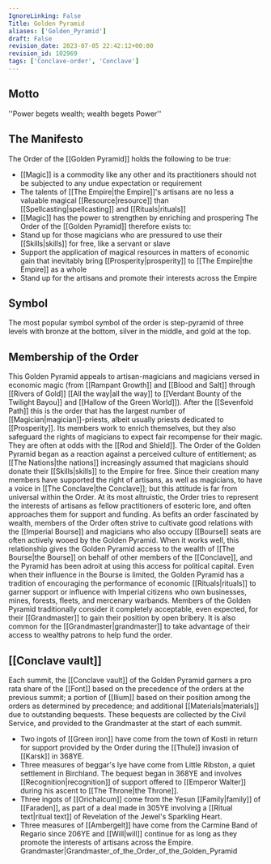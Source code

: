 ```yaml
---
IgnoreLinking: False
Title: Golden Pyramid
aliases: ['Golden_Pyramid']
draft: False
revision_date: 2023-07-05 22:42:12+00:00
revision_id: 102969
tags: ['Conclave-order', 'Conclave']
---
```


## Motto
''Power begets wealth; wealth begets Power''
## The Manifesto
The Order of the [[Golden Pyramid]] holds the following to be true:
* [[Magic]] is a commodity like any other and its practitioners should not be subjected to any undue expectation or requirement
* The talents of [[The Empire|the Empire]]'s artisans are no less a valuable magical [[Resource|resource]] than [[Spellcasting|spellcasting]] and [[Rituals|rituals]]
* [[Magic]] has the power to strengthen by enriching and prospering
The Order of the [[Golden Pyramid]] therefore exists to:
* Stand up for those magicians who are pressured to use their [[Skills|skills]] for free, like a servant or slave
* Support the application of magical resources in matters of economic gain that inevitably bring [[Prosperity|prosperity]] to [[The Empire|the Empire]] as a whole
* Stand up for the artisans and promote their interests across the Empire
## Symbol
The most popular symbol symbol of the order is step-pyramid of three levels with bronze at the bottom, silver in the middle, and gold at the top.
## Membership of the Order
This Golden Pyramid appeals to artisan-magicians and magicians versed in economic magic (from [[Rampant Growth]] and [[Blood and Salt]] through [[Rivers of Gold]] [[All the way|all the way]] to [[Verdant Bounty of the Twilight Bayou]] and [[Hallow of the Green World]]). After the [[Sevenfold Path]] this is the order that has the largest number of [[Magician|magician]]-priests, albeit usually priests dedicated to [[Prosperity]]. Its members work to enrich themselves, but they also safeguard the rights of magicians to expect fair recompense for their magic. They are often at odds with the [[Rod and Shield]].
The Order of the Golden Pyramid began as a reaction against a perceived culture of entitlement; as [[The Nations|the nations]] increasingly assumed that magicians should donate their [[Skills|skills]] to the Empire for free. Since their creation many members have supported the right of artisans, as well as magicians, to have a voice in [[The Conclave|the Conclave]]; but this attitude is far from universal within the Order. At its most altruistic, the Order tries to represent the interests of artisans as fellow practitioners of esoteric lore, and often approaches them for support and funding.
As befits an order fascinated by wealth, members of the Order often strive to cultivate good relations with the [[Imperial Bourse]] and magicians who also occupy [[Bourse]] seats are often actively wooed by the Golden Pyramid. When it works well, this relationship gives the Golden Pyramid access to the wealth of [[The Bourse|the Bourse]] on behalf of other members of the [[Conclave]], and the Pyramid has been adroit at using this access for political capital. Even when their influence in the Bourse is limited, the Golden Pyramid has a tradition of encouraging the performance of economic [[Rituals|rituals]] to garner support or influence with Imperial citizens who own businesses, mines, forests, fleets, and mercenary warbands.
Members of the Golden Pyramid traditionally consider it completely acceptable, even expected, for their [[Grandmaster]] to gain their position by open bribery. It is also common for the [[Grandmaster|grandmaster]] to take advantage of their access to wealthy patrons to help fund the order.
## [[Conclave vault]]
Each summit, the [[Conclave vault]] of the Golden Pyramid garners a pro rata share of the [[Font]] based on the precedence of the orders at the previous summit; a portion of [[Ilium]] based on their position among the orders as determined by precedence; and additional [[Materials|materials]] due to outstanding bequests.
These bequests are collected by the Civil Service, and provided to the Grandmaster at the start of each summit.
* Two ingots of [[Green iron]] have come from the town of Kosti in return for support provided by the Order during the [[Thule]] invasion of [[Karsk]] in 368YE. 
* Three measures of beggar's lye have come from Little Ribston, a quiet settlement in Birchland. The bequest began in 368YE and involves [[Recognition|recognition]] of support offered to [[Emperor Walter]] during his ascent to [[The Throne|the Throne]].
* Three ingots of [[Orichalcum]] come from the Yesun [[Family|family]] of [[Faraden]], as part of a deal made in 305YE involving a [[Ritual text|ritual text]] of Revelation of the Jewel's Sparkling Heart.
* Three measures of [[Ambergelt]] have come from the Carmine Band of Regario since 206YE and [[Will|will]] continue for as long as they promote the interests of artisans across the Empire.
Grandmaster|Grandmaster_of_the_Order_of_the_Golden_Pyramid